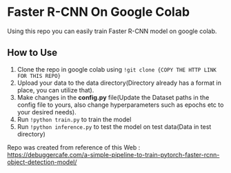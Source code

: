# Faster R-CNN On Google Colab
Using this repo you can easily train Faster R-CNN model on google colab.

## How to Use
1. Clone the repo in google colab using ```!git clone {COPY THE HTTP LINK FOR THIS REPO}```
2. Upload your data to the data directory(Directory already has a format in place, you can utilize that).
3. Make changes in the <b>config.py</b> file(Update the Dataset paths in the config file to yours, also change hyperparameters such as epochs etc to your desired needs).
4. Run ```!python train.py``` to train the model
5. Run ```!python inference.py``` to test the model on test data(Data in test directory)
  

  
Repo was created from reference of this Web : https://debuggercafe.com/a-simple-pipeline-to-train-pytorch-faster-rcnn-object-detection-model/
